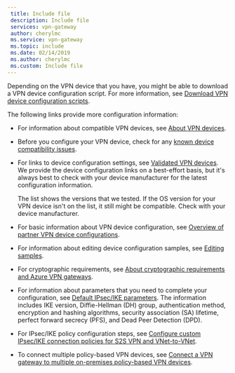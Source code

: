```yaml
---
 title: Include file
 description: Include file
 services: vpn-gateway
 author: cherylmc
 ms.service: vpn-gateway
 ms.topic: include
 ms.date: 02/14/2019
 ms.author: cherylmc
 ms.custom: Include file
---
```


Depending on the VPN device that you have, you might be able to download a VPN device configuration script. For more information, see [Download VPN device configuration scripts](../articles/vpn-gateway/vpn-gateway-download-vpndevicescript.md).

The following links provide more configuration information:

- For information about compatible VPN devices, see [About VPN devices](../articles/vpn-gateway/vpn-gateway-about-vpn-devices.md).

- Before you configure your VPN device, check for any [known device compatibility issues](../articles/vpn-gateway/vpn-gateway-about-vpn-devices.md#known).

- For links to device configuration settings, see [Validated VPN devices](../articles/vpn-gateway/vpn-gateway-about-vpn-devices.md#devicetable). We provide the device configuration links on a best-effort basis, but it's always best to check with your device manufacturer for the latest configuration information.

  The list shows the versions that we tested. If the OS version for your VPN device isn't on the list, it still might be compatible. Check with your device manufacturer.

- For basic information about VPN device configuration, see [Overview of partner VPN device configurations](../articles/vpn-gateway/vpn-gateway-3rdparty-device-config-overview.md).

- For information about editing device configuration samples, see [Editing samples](../articles/vpn-gateway/vpn-gateway-about-vpn-devices.md#editing).

- For cryptographic requirements, see [About cryptographic requirements and Azure VPN gateways](../articles/vpn-gateway/vpn-gateway-about-compliance-crypto.md).

- For information about parameters that you need to complete your configuration, see [Default IPsec/IKE parameters](../articles/vpn-gateway/vpn-gateway-about-vpn-devices.md#ipsec). The information includes IKE version, Diffie-Hellman (DH) group, authentication method, encryption and hashing algorithms, security association (SA) lifetime, perfect forward secrecy (PFS), and Dead Peer Detection (DPD).

- For IPsec/IKE policy configuration steps, see [Configure custom IPsec/IKE connection policies for S2S VPN and VNet-to-VNet](../articles/vpn-gateway/vpn-gateway-ipsecikepolicy-rm-powershell.md).

- To connect multiple policy-based VPN devices, see [Connect a VPN gateway to multiple on-premises policy-based VPN devices](../articles/vpn-gateway/vpn-gateway-connect-multiple-policybased-rm-ps.md).
